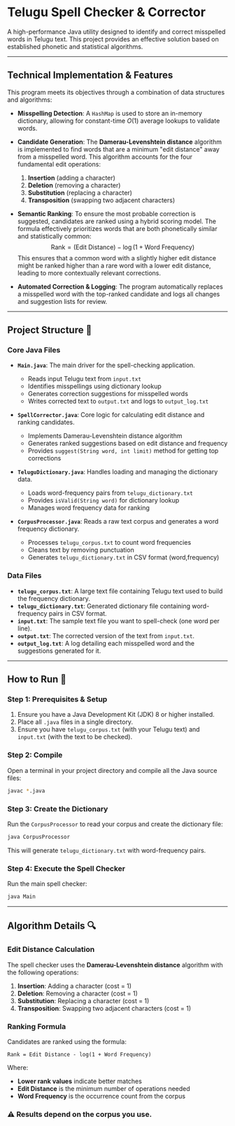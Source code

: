 # Telugu Spell Checker & Corrector

A high-performance Java utility designed to identify and correct misspelled words in Telugu text. This project provides an effective solution based on established phonetic and statistical algorithms.

***

## Technical Implementation & Features

This program meets its objectives through a combination of data structures and algorithms:

* **Misspelling Detection**: A `HashMap` is used to store an in-memory dictionary, allowing for constant-time $O(1)$ average lookups to validate words.

* **Candidate Generation**: The **Damerau-Levenshtein distance** algorithm is implemented to find words that are a minimum "edit distance" away from a misspelled word. This algorithm accounts for the four fundamental edit operations:
    1.  **Insertion** (adding a character)
    2.  **Deletion** (removing a character)
    3.  **Substitution** (replacing a character)
    4.  **Transposition** (swapping two adjacent characters)

* **Semantic Ranking**: To ensure the most probable correction is suggested, candidates are ranked using a hybrid scoring model. The formula effectively prioritizes words that are both phonetically similar and statistically common:
    $$\text{Rank} = (\text{Edit Distance}) - \log(1 + \text{Word Frequency})$$
    This ensures that a common word with a slightly higher edit distance might be ranked higher than a rare word with a lower edit distance, leading to more contextually relevant corrections.

* **Automated Correction & Logging**: The program automatically replaces a misspelled word with the top-ranked candidate and logs all changes and suggestion lists for review.

***

## Project Structure 📁

### Core Java Files

* **`Main.java`**: The main driver for the spell-checking application.
  - Reads input Telugu text from `input.txt`
  - Identifies misspellings using dictionary lookup
  - Generates correction suggestions for misspelled words
  - Writes corrected text to `output.txt` and logs to `output_log.txt`

* **`SpellCorrector.java`**: Core logic for calculating edit distance and ranking candidates.
  - Implements Damerau-Levenshtein distance algorithm
  - Generates ranked suggestions based on edit distance and frequency
  - Provides `suggest(String word, int limit)` method for getting top corrections

* **`TeluguDictionary.java`**: Handles loading and managing the dictionary data.
  - Loads word-frequency pairs from `telugu_dictionary.txt`
  - Provides `isValid(String word)` for dictionary lookup
  - Manages word frequency data for ranking

* **`CorpusProcessor.java`**: Reads a raw text corpus and generates a word frequency dictionary.
  - Processes `telugu_corpus.txt` to count word frequencies
  - Cleans text by removing punctuation
  - Generates `telugu_dictionary.txt` in CSV format (word,frequency)

### Data Files

* **`telugu_corpus.txt`**: A large text file containing Telugu text used to build the frequency dictionary.
* **`telugu_dictionary.txt`**: Generated dictionary file containing word-frequency pairs in CSV format.
* **`input.txt`**: The sample text file you want to spell-check (one word per line).
* **`output.txt`**: The corrected version of the text from `input.txt`.
* **`output_log.txt`**: A log detailing each misspelled word and the suggestions generated for it.

***

## How to Run 🚀

### Step 1: Prerequisites & Setup

1. Ensure you have a Java Development Kit (JDK) 8 or higher installed.
2. Place all `.java` files in a single directory.
3. Ensure you have `telugu_corpus.txt` (with your Telugu text) and `input.txt` (with the text to be checked).

### Step 2: Compile

Open a terminal in your project directory and compile all the Java source files:
```bash
javac *.java
```

### Step 3: Create the Dictionary

Run the `CorpusProcessor` to read your corpus and create the dictionary file:
```bash
java CorpusProcessor
```
This will generate `telugu_dictionary.txt` with word-frequency pairs.

### Step 4: Execute the Spell Checker

Run the main spell checker:
```bash
java Main
```

***

## Algorithm Details 🔍

### Edit Distance Calculation

The spell checker uses the **Damerau-Levenshtein distance** algorithm with the following operations:

1. **Insertion**: Adding a character (cost = 1)
2. **Deletion**: Removing a character (cost = 1)  
3. **Substitution**: Replacing a character (cost = 1)
4. **Transposition**: Swapping two adjacent characters (cost = 1)

### Ranking Formula

Candidates are ranked using the formula:
```
Rank = Edit Distance - log(1 + Word Frequency)
```

Where:
- **Lower rank values** indicate better matches
- **Edit Distance** is the minimum number of operations needed
- **Word Frequency** is the occurrence count from the corpus

### ⚠️ Results depend on the corpus you use.